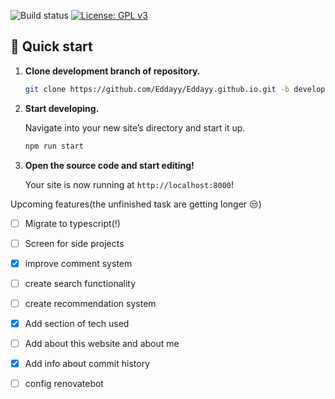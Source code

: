 ![Build status](https://travis-ci.com/Eddayy/Eddayy.github.io.svg?branch=development)
[![License: GPL v3](https://img.shields.io/badge/License-GPLv3-blue.svg)](https://www.gnu.org/licenses/gpl-3.0)
## 🚀 Quick start

1.  **Clone development branch of repository.**

    ```sh
    git clone https://github.com/Eddayy/Eddayy.github.io.git -b development
    ```

1.  **Start developing.**

    Navigate into your new site’s directory and start it up.

    ```sh
    npm run start 
    ```

1.  **Open the source code and start editing!**

    Your site is now running at `http://localhost:8000`!
    

Upcoming features(the unfinished task are getting longer :unamused:)

- [ ] Migrate to typescript(!)

- [ ] Screen for side projects

- [X] improve comment system

- [ ] create search functionality

- [ ] create recommendation system

- [x] Add section of tech used

- [ ] Add about this website and about me

- [x] Add info about commit history

- [ ] config renovatebot


